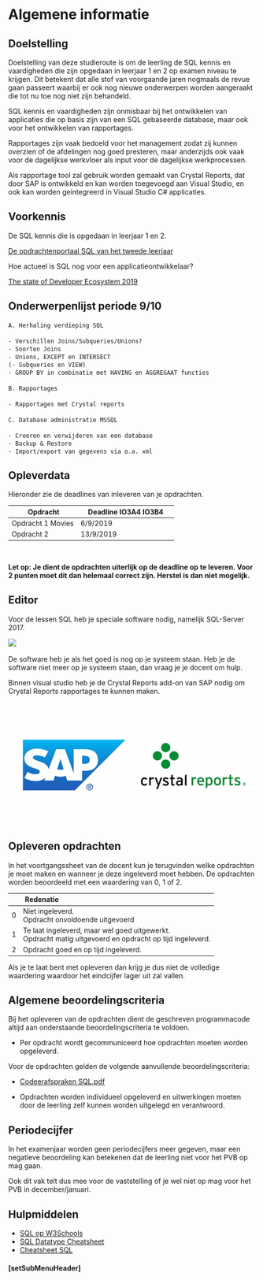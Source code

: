 # Algemene informatie

## Doelstelling

Doelstelling van deze studieroute is om de leerling de SQL kennis en vaardigheden die zijn opgedaan in leerjaar 1 en 2 op examen niveau te krijgen.
Dit betekent dat alle stof van voorgaande jaren nogmaals de revue gaan passeert waarbij er ook nog nieuwe onderwerpen worden aangeraakt die tot nu toe nog niet zijn behandeld.

SQL kennis en vaardigheden zijn onmisbaar bij het ontwikkelen van applicaties die op basis zijn van een SQL gebaseerde database, maar ook voor het ontwikkelen van rapportages.

Rapportages zijn vaak bedoeld voor het management zodat zij kunnen overzien of de afdelingen nog goed presteren, maar anderzijds ook vaak voor de dagelijkse werkvloer als input voor de dagelijkse werkprocessen.

Als rapportage tool zal gebruik worden gemaakt van Crystal Reports, dat door SAP is ontwikkeld en kan worden toegevoegd aan Visual Studio, en ook kan worden geintegreerd in  Visual Studio C# applicaties.

## Voorkennis

De SQL kennis die is opgedaan in leerjaar 1 en 2.

<a href="https://elo.kw1c.nl/CMS/Studie/811%20ICT-Academie/811%20VakkenInhoud/%5BB.26%20SQL%5D%20SQL%20%20Databases/25187%20%C2%A0%20Applicatie-%20en%20mediaontwikkelaar/Periode%2007/Productie/Opdrachtenportaal/opdrachtenportaal-master/index.html">De opdrachtenportaal SQL van het tweede leerjaar</a>


Hoe actueel is SQL nog voor een applicatieontwikkelaar?

<a href="https://www.jetbrains.com/lp/devecosystem-2019/?utm_source=facebook&utm_medium=cpc&utm_campaign=emea_en_emea_fb_devecosystem2019_rem&fbclid=IwAR10fPnpz9e2OIb0kAjVq3JYDccPuUL_cimE6BZdWjZxhDwUVKjkdbmw-7c" target="_new">The state of Developer Ecosystem 2019</a>

## Onderwerpenlijst periode 9/10 

    A. Herhaling verdieping SQL

    - Verschillen Joins/Subqueries/Unions?
    - Soorten Joins
    - Unions, EXCEPT en INTERSECT
    (- Subqueries en VIEW)
    - GROUP BY in combinatie met HAVING en AGGREGAAT functies

    B. Rapportages 
    
    - Rapportages met Crystal reports

    C. Database administratie MSSQL

    - Creeren en verwijderen van een database
    - Backup & Restore
    - Import/export van gegevens via o.a. xml
 
## Opleverdata
Hieronder zie de deadlines van inleveren van je opdrachten. 

| &nbsp;Opdracht | &nbsp; &nbsp; Deadline IO3A4 IO3B4 &nbsp; &nbsp; |
|--------------------  |--------------- |
| Opdracht 1 Movies    |  6/9/2019 |
| Opdracht 2  |   13/9/2019 |

<br> 

**Let op: Je dient de opdrachten uiterlijk op de deadline op te leveren. Voor 2 punten moet dit dan helemaal correct zijn. Herstel is dan niet mogelijk.** 


## Editor
Voor de lessen SQL heb je speciale software nodig, namelijk SQL-Server 2017.

<img src="https://msdnshared.blob.core.windows.net/media/2017/08/SQL-2017.png">

De software heb je als het goed is nog op je systeem staan. Heb je de software niet meer op je systeem staan, dan vraag je je docent om hulp.

Binnen visual studio heb je de Crystal Reports add-on van SAP nodig om Crystal Reports rapportages te kunnen maken.

![Crystal Reports](https://github.com/ictacademiekw1c/opdrachten-repository/blob/master/sql/images/sapcrystalreports.png?raw=true)

## Opleveren opdrachten
In het voortgangssheet van de docent kun je terugvinden welke opdrachten je moet maken en wanneer je deze ingeleverd moet hebben. De opdrachten worden beoordeeld met een waardering van 0, 1 of 2.

<table><thead>
<tr>
<th></th>
<th align="left"> &nbsp;Redenatie</th>
</tr>
</thead><tbody>
<tr>
<td>0</td>
<td align="left">Niet ingeleverd.    <br>Opdracht onvoldoende uitgevoerd</td>
</tr>
<tr>
<td>1</td>
<td align="left">Te laat ingeleverd, maar wel goed uitgewerkt.<br>Opdracht matig uitgevoerd en opdracht op tijd ingeleverd.</td>
</tr>
<tr>
<td>2</td>
<td align="left">Opdracht goed en op tijd ingeleverd.</td>
</tr>
</tbody></table>


Als je te laat bent met opleveren dan krijg je dus niet de volledige waardering waardoor het eindcijfer lager uit zal vallen.

## Algemene beoordelingscriteria

Bij het opleveren van de opdrachten dient de geschreven programmacode altijd aan onderstaande beoordelingscriteria te voldoen.
*	Per opdracht wordt gecommuniceerd hoe opdrachten moeten worden opgeleverd.

Voor de opdrachten gelden de volgende aanvullende beoordelingscriteria:

*   <a href="https://elo.kw1c.nl/CMS/Studie/811%20ICT-Academie/811%20VakkenInhoud/%5BB.26%20SQL%5D%20SQL%20%20Databases/25187%20%C2%A0%20Applicatie-%20en%20mediaontwikkelaar/Periode%2007/Productie/04.%20Aanvullend/Codeerafspraken%20SQL.pdf" target="_blank">Codeerafspraken SQL.pdf</a>

*   Opdrachten worden individueel opgeleverd en uitwerkingen moeten door de leerling zelf kunnen worden uitgelegd en verantwoord.

## Periodecijfer

In het examenjaar worden geen periodecijfers meer gegeven, maar een negatieve beoordeling kan betekenen dat de leerling niet voor het PVB op mag gaan.

Ook dit vak telt dus mee voor de vaststelling of je wel niet op mag voor het PVB in december/januari.

## Hulpmiddelen
* <a href="https://www.w3schools.com/sql/" target="_blank">SQL op W3Schools</a>
* <a href="https://elo.kw1c.nl/CMS/Studie/811%20ICT-Academie/811%20VakkenInhoud/%5BB.26%20SQL%5D%20SQL%20%20Databases/25187%20%C2%A0%20Applicatie-%20en%20mediaontwikkelaar/Periode%2007/Productie/04.%20Aanvullend/Cheatsheet_SQL_Csharp.pdf" target="_blank">SQL Datatype Cheatsheet</a>
* <a href="http://www.sql-tutorial.net/SQL-Cheat-Sheet.pdf" >Cheatsheet SQL</a>

#### [setSubMenuHeader]